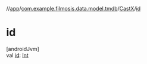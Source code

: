 //[app](../../../index.md)/[com.example.filmosis.data.model.tmdb](../index.md)/[CastX](index.md)/[id](id.md)

# id

[androidJvm]\
val [id](id.md): [Int](https://kotlinlang.org/api/latest/jvm/stdlib/kotlin/-int/index.html)
